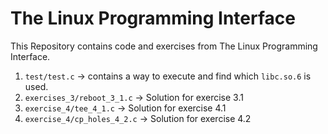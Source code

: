 # The Linux Programming Interface

This Repository contains code and exercises from The Linux Programming Interface.

1. `test/test.c` -> contains a way to execute and find which `libc.so.6` is used.
2. `exercises_3/reboot_3_1.c` -> Solution for exercise 3.1
3. `exercise_4/tee_4_1.c` -> Solution for exercise 4.1
4. `exercise_4/cp_holes_4_2.c` -> Solution for exercise 4.2

